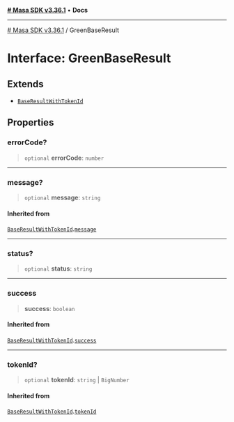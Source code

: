 [**# Masa SDK v3.36.1**](../README.md) • **Docs**

***

[# Masa SDK v3.36.1](../globals.md) / GreenBaseResult

# Interface: GreenBaseResult

## Extends

- [`BaseResultWithTokenId`](BaseResultWithTokenId.md)

## Properties

### errorCode?

> `optional` **errorCode**: `number`

***

### message?

> `optional` **message**: `string`

#### Inherited from

[`BaseResultWithTokenId`](BaseResultWithTokenId.md).[`message`](BaseResultWithTokenId.md#message)

***

### status?

> `optional` **status**: `string`

***

### success

> **success**: `boolean`

#### Inherited from

[`BaseResultWithTokenId`](BaseResultWithTokenId.md).[`success`](BaseResultWithTokenId.md#success)

***

### tokenId?

> `optional` **tokenId**: `string` \| `BigNumber`

#### Inherited from

[`BaseResultWithTokenId`](BaseResultWithTokenId.md).[`tokenId`](BaseResultWithTokenId.md#tokenid)
